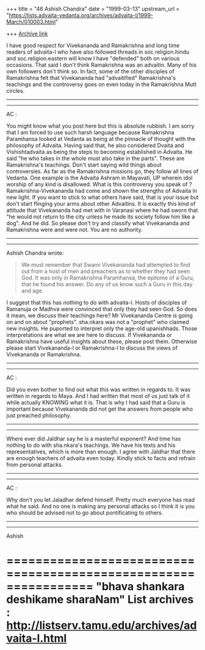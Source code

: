 +++
title = "46 Ashish Chandra"
date = "1999-03-13"
upstream_url = "https://lists.advaita-vedanta.org/archives/advaita-l/1999-March/010003.html"

+++
[Archive link](https://lists.advaita-vedanta.org/archives/advaita-l/1999-March/010003.html)

I have good respect for Vivekananda and Ramakrishna and long time
readers of advaita-l who have also followed threads in
soc.religion.hindu and soc.religion.eastern will know I have
"defended" both on various occasions. That said I don't think
Ramakrishna was an advaitin. Many of his own followers don't think so.
In fact, some of the other disciples of Ramakrishna felt that
Vivekananda had "advaitified" Ramakrishna's teachings and the
controversy goes on even today in the Ramakrishna Mutt circles.

________________________________________________________________________
____________________________________________________
AC :

You might know what you post here but this is absolute rubbish. I am sorry
that I am forced to use such harsh language because Ramakrishna Paramhansa
looked at Vedanta as being at the pinnacle of thought with the philosophy
of Advaita. Having said that, he also considered Dvaita and Vishishtadvaita
as being the steps to becoming established in Advaita. He said "he who
takes in the whole must also take in the parts". These are Ramakrishna's
teachings. Don't start saying wild things about controversies. As far as
the Ramakrishna missions go, they follow all lines of Vedanta. One example
is the Advaita Ashram in Mayavati, UP wherein idol worship of any kind is
disallowed. What is this controversy you speak of ? Ramakrishna-Vivekananda
had come and shown the strengths of Advaita in new light. If you want to
stick to what others have said, that is your issue but don't start flinging
your arms about other Advaitins. It is exactly this kind of attitude that
Vivekananda had met with in Varanasi where he had sworn that "he would not
return to the city unless he made its society follow him like a dog". And
he did. So please don't try and classify what Vivekananda and Ramakrishna
were and were not. You are no authority.
________________________________________________________________________
_____________________________________________________

Ashish Chandra wrote:

>We must remember that Swami Vivekananda had attempted to find out
from a
>host of men and preachers as to whether they had seen God. It was
only in
>Ramakrishna Paramhansa, the epitome of a Guru, that he found his
answer. Do
>any of us know such a Guru in this day and age

I suggest that this has nothing to do with advaita-l. Hosts of
disciples of Ramanuja or Madhva were convinced that only they had seen
God. So does it mean, we discuss their teachings here? Mr Vivekananda
Centre is going on and on about "prophets". sha.nkara was not a
"prophet" who claimed new insights. He puported to interpret only the
age-old upanishhads. Those interpretations are what we are here to
discuss. If Vivekananda or Ramakrishna have useful insights about
these, please post them. Otherwise please start Vivekananda-l or
Ramakrishna-l to discuss the views of Vivekananda or Ramakrishna.

________________________________________________________________________
____________________________________________________
AC :

Did you even bother to find out what this was written in regards to. It was
written in regards to Maya. And I had written that most of us just talk of
it while actually KNOWING what it is. That is why I had said that a Guru is
important because Vivekananda did not get the answers from people who just
preached philosophy.
________________________________________________________________________
____________________________________________________

Where ever did Jaldhar say he is a masterful exponent? And time has
nothing to do with sha.nkara's teachings. We have his texts and his
representatives, which is more than enough. I agree with Jaldhar that
there are enough teachers of advaita even today. Kindly stick to facts
and refrain from personal attacks.

________________________________________________________________________
____________________________________________________
AC :

Why don't you let Jaladhar defend himself. Pretty much everyone has read
what he said. And no one is making any personal attacks so I think it is
you who should be advised not to go about pontificating to others.
________________________________________________________________________
____________________________________________________

Ashish

================================================================
"bhava shankara deshikame sharaNam"
List archives : http://listserv.tamu.edu/archives/advaita-l.html
================================================================

